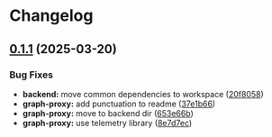 # Changelog

## [0.1.1](https://github.com/daurer/test-workflows/compare/graph-proxy@v0.1.0...graph-proxy@v0.1.1) (2025-03-20)


### Bug Fixes

* **backend:** move common dependencies to workspace ([20f8058](https://github.com/daurer/test-workflows/commit/20f8058d311c12a7f4582f2833f5944a697bb1a5))
* **graph-proxy:** add punctuation to readme ([37e1b66](https://github.com/daurer/test-workflows/commit/37e1b668a6daa688060b2f52bf0f3ef9c713d2de))
* **graph-proxy:** move to backend dir ([653e66b](https://github.com/daurer/test-workflows/commit/653e66bae377119c1c225bfe2472bbaa2e0ce5de))
* **graph-proxy:** use telemetry library ([8e7d7ec](https://github.com/daurer/test-workflows/commit/8e7d7ec178e31e053e8c7d5fa9affa5767fed84f))
